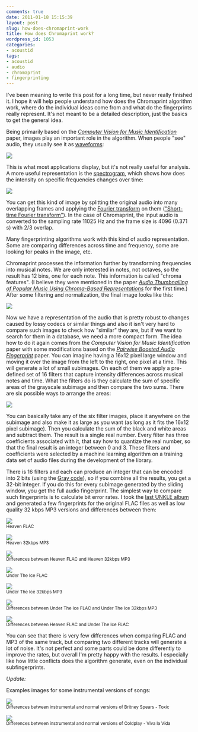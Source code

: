 ```yaml
---
comments: true
date: 2011-01-18 15:15:39
layout: post
slug: how-does-chromaprint-work
title: How does Chromaprint work?
wordpress_id: 1053
categories:
- acoustid
tags:
- acoustid
- audio
- chromaprint
- fingerprinting
---
```


I've been meaning to write this post for a long time, but never really finished it. I hope it will help people understand how does the Chromaprint algorithm work, where do the individual ideas come from and what do the fingerprints really represent. It's not meant to be a detailed description, just the basics to get the general idea.

Being primarily based on the [_Computer Vision for Music Identification_](http://www.cs.cmu.edu/~yke/musicretrieval/) paper, images play an important role in the algorithm. When people "see" audio, they usually see it as [waveforms](http://en.wikipedia.org/wiki/Waveform):

![](http://oxygene.sk/lukas/blog/wp-content/uploads/waveform1.png)

This is what most applications display, but it's not really useful for analysis.  A more useful representation is the [spectrogram](http://en.wikipedia.org/wiki/Spectrogram), which shows how does the intensity on specific frequencies changes over time:

![](http://oxygene.sk/lukas/blog/wp-content/uploads/spectrogram1.png)

You can get this kind of image by splitting the original audio into many overlapping frames and applying the [Fourier transform](http://en.wikipedia.org/wiki/Fourier_transform) on them (["Short-time Fourier transform"](http://en.wikipedia.org/wiki/Short-time_Fourier_transform)). In the case of Chromaprint, the input audio is converted to the sampling rate 11025 Hz and the frame size is 4096 (0.371 s) with 2/3 overlap.

Many fingerprinting algorithms work with this kind of audio representation. Some are comparing differences across time and frequency, some are looking for peaks in the image, etc.

Chromaprint processes the information further by transforming frequencies into musical notes. We are only interested in notes, not octaves, so the result has 12 bins, one for each note. This information is called "chroma features". (I believe they were mentioned in the paper [_Audio Thumbnailing of Popular Music Using Chroma-Based Representations_](http://musicweb.ucsd.edu/~sdubnov/CATbox/Reader/ThumbnailingMM05.pdf) for the first time.) After some filtering and normalization, the final image looks like this:

![](http://oxygene.sk/lukas/blog/wp-content/uploads/chr.png)

Now we have a representation of the audio that is pretty robust to changes caused by lossy codecs or similar things and also it isn't very hard to compare such images to check how "similar" they are, but if we want to search for them in a database, we need a more compact form. The idea how to do it again comes from the _Computer Vision for Music Identification_ paper with some modifications based on the [_Pairwise Boosted Audio Fingerprint_](http://dx.doi.org/10.1109/TIFS.2009.2034452) paper. You can imagine having a 16x12 pixel large window and moving it over the image from the left to the right, one pixel at a time. This will generate a lot of small subimages. On each of them we apply a pre-defined set of 16 filters that capture intensity differences across musical notes and time. What the filters do is they calculate the sum of specific areas of the grayscale subimage and then compare the two sums. There are six possible ways to arrange the areas:

![](http://oxygene.sk/lukas/blog/wp-content/uploads/g3135.png)

You can basically take any of the six filter images, place it anywhere on the subimage and also make it as large as you want (as long as it fits the 16x12 pixel subimage). Then you calculate the sum of the black and white areas and subtract them. The result is a single real number. Every filter has three coefficients associated with it, that say how to quantize the real number, so that the final result is an integer between 0 and 3. These filters and coefficients were selected by a machine learning algorithm on a training data set of audio files during the development of the library.

There is 16 filters and each can produce an integer that can be encoded into 2 bits (using the [Gray code](http://en.wikipedia.org/wiki/Gray_code)), so if you combine all the results, you get a 32-bit integer. If you do this for every subimage generated by the sliding window, you get the full audio fingerprint. The simplest way to compare such fingerprints is to calculate bit error rates. I took the [last UNKLE album](http://relentlessenergy.bandcamp.com/) and generated a few fingerprints for the original FLAC files as well as low quality 32 kbps MP3 versions and differences between them:

![](http://oxygene.sk/lukas/blog/wp-content/uploads/heavenflac.png)<br />
<small>Heaven FLAC</small>

![](http://oxygene.sk/lukas/blog/wp-content/uploads/heavenmp3.png)<br />
<small>Heaven 32kbps MP3</small>

![](http://oxygene.sk/lukas/blog/wp-content/uploads/heavenflac-xor-heavenmp3.png)<br />
<small>Differences between Heaven FLAC and Heaven 32kbps MP3</small>

![](http://oxygene.sk/lukas/blog/wp-content/uploads/undertheiceflac.png)<br />
<small>Under The Ice FLAC</small>

![](http://oxygene.sk/lukas/blog/wp-content/uploads/undertheicemp3.png)<br />
<small>Under The Ice 32kbps MP3</small>

![](http://oxygene.sk/lukas/blog/wp-content/uploads/undertheiceflac-xor-undertheicemp3.png)<br />
<small>Differences between Under The Ice FLAC and Under The Ice 32kbps MP3</small>

![](http://oxygene.sk/lukas/blog/wp-content/uploads/undertheiceflac-xor-heavenflac.png)<br />
<small>Differences between Heaven FLAC and Under The Ice FLAC</small>

You can see that there is very few differences when comparing FLAC and MP3 of the same track, but comparing two different tracks will generate a lot of noise. It's not perfect and some parts could be done differently to improve the rates, but overall I'm pretty happy with the results. I especially like how little conflicts does the algorithm generate, even on the individual subfingerprints.

_Update:_

Examples images for some instrumental versions of songs:

![](http://oxygene.sk/lukas/blog/wp-content/uploads/toxic-instr.png)<br />
<small>Differences between instrumental and normal versions of Britney Spears - Toxic</small>

![](http://oxygene.sk/lukas/blog/wp-content/uploads/vivalavida-instr.png)<br />
<small>Differences between instrumental and normal versions of Coldplay - Viva la Vida</small>

